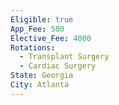 ```yaml
---
Eligible: true
App_Fee: 500
Elective_Fee: 4000
Rotations:
  - Transplant Surgery
  - Cardiac Surgery
State: Georgia
City: Atlanta
---
```

